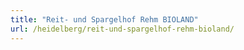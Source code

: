 ```yaml
---
title: "Reit- und Spargelhof Rehm BIOLAND"
url: /heidelberg/reit-und-spargelhof-rehm-bioland/
---
```

